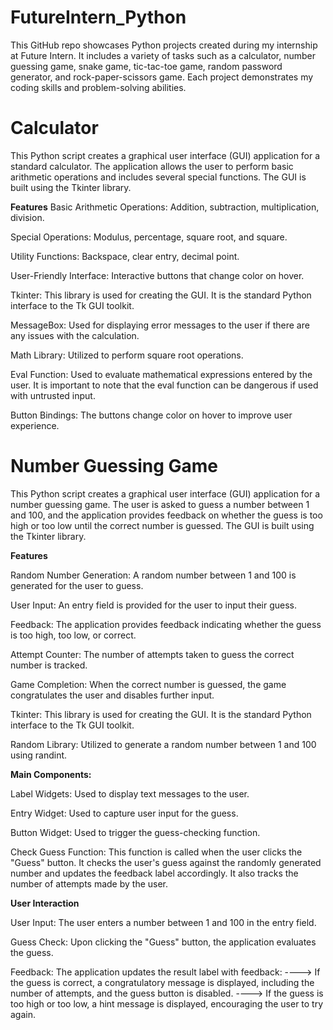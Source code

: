 # FutureIntern_Python
This GitHub repo showcases Python projects created during my internship at Future Intern. It includes a variety of tasks such as a calculator, number guessing game, snake game, tic-tac-toe game, random password generator, and rock-paper-scissors game. Each project demonstrates my coding skills and problem-solving abilities.


# Calculator

This Python script creates a graphical user interface (GUI) application for a standard calculator. The application allows the user to perform basic arithmetic operations and includes several special functions. The GUI is built using the Tkinter library.

**Features**
Basic Arithmetic Operations: Addition, subtraction, multiplication, division.

Special Operations: Modulus, percentage, square root, and square.

Utility Functions: Backspace, clear entry, decimal point.

User-Friendly Interface: Interactive buttons that change color on hover.

Tkinter: This library is used for creating the GUI. It is the standard Python interface to the Tk GUI toolkit.

MessageBox: Used for displaying error messages to the user if there are any issues with the calculation.

Math Library: Utilized to perform square root operations.

Eval Function: Used to evaluate mathematical expressions entered by the user. It is important to note that the eval function can be dangerous if used with untrusted input.

Button Bindings: The buttons change color on hover to improve user experience.


# Number Guessing Game

This Python script creates a graphical user interface (GUI) application for a number guessing game. The user is asked to guess a number between 1 and 100, and the application provides feedback on whether the guess is too high or too low until the correct number is guessed. The GUI is built using the Tkinter library.

**Features**

Random Number Generation: A random number between 1 and 100 is generated for the user to guess.

User Input: An entry field is provided for the user to input their guess.

Feedback: The application provides feedback indicating whether the guess is too high, too low, or correct.

Attempt Counter: The number of attempts taken to guess the correct number is tracked.

Game Completion: When the correct number is guessed, the game congratulates the user and disables further input.

Tkinter: This library is used for creating the GUI. It is the standard Python interface to the Tk GUI toolkit.

Random Library: Utilized to generate a random number between 1 and 100 using randint.

**Main Components:**

Label Widgets: Used to display text messages to the user.

Entry Widget: Used to capture user input for the guess.

Button Widget: Used to trigger the guess-checking function.

Check Guess Function: This function is called when the user clicks the "Guess" button. It checks the user's guess against the randomly generated number and updates the feedback label accordingly. It also tracks the number of attempts made by the user.

**User Interaction**

User Input: The user enters a number between 1 and 100 in the entry field.

Guess Check: Upon clicking the "Guess" button, the application evaluates the guess.

Feedback: The application updates the result label with feedback:
----> If the guess is correct, a congratulatory message is displayed, including the number of attempts, and the guess button is disabled.
----> If the guess is too high or too low, a hint message is displayed, encouraging the user to try again.


